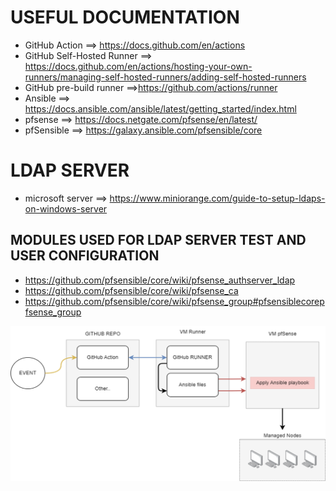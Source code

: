 # USEFUL DOCUMENTATION
* GitHub Action ==> https://docs.github.com/en/actions
* GitHub Self-Hosted Runner ==> https://docs.github.com/en/actions/hosting-your-own-runners/managing-self-hosted-runners/adding-self-hosted-runners
* GitHub pre-build runner ==>https://github.com/actions/runner
* Ansible ==> https://docs.ansible.com/ansible/latest/getting_started/index.html
* pfsense ==> https://docs.netgate.com/pfsense/en/latest/
* pfSensible ==> https://galaxy.ansible.com/pfsensible/core

# LDAP SERVER
* microsoft server ==> https://www.miniorange.com/guide-to-setup-ldaps-on-windows-server
## MODULES USED FOR LDAP SERVER TEST AND USER CONFIGURATION
* https://github.com/pfsensible/core/wiki/pfsense_authserver_ldap
* https://github.com/pfsensible/core/wiki/pfsense_ca
* https://github.com/pfsensible/core/wiki/pfsense_group#pfsensiblecorepfsense_group

![Infra](infra.png)